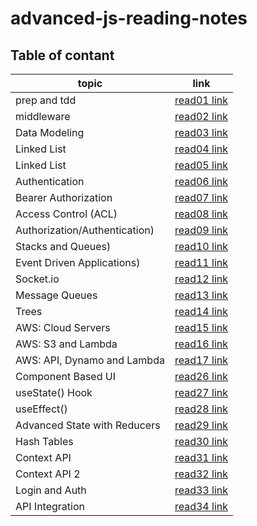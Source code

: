 # advanced-js-reading-notes


## Table of contant 

|topic|link|
|-----------|-----------|
|prep and tdd|[read01 link](https://hala277.github.io/advanced-js-reading-notes/01-prep-and-tdd)|
|middleware|[read02 link](https://hala277.github.io/advanced-js-reading-notes/02-middleware)|
|Data Modeling|[read03 link](https://hala277.github.io/advanced-js-reading-notes/03-DataModeling)|
|Linked List|[read04 link](https://hala277.github.io/advanced-js-reading-notes/04-LinkedList)|
|Linked List|[read05 link](https://hala277.github.io/advanced-js-reading-notes/04-LinkedList)|
|Authentication|[read06 link](https://hala277.github.io/advanced-js-reading-notes/06-Authentication)|
|Bearer Authorization|[read07 link](https://hala277.github.io/advanced-js-reading-notes/07-BearerAuthorization)|
|Access Control (ACL)|[read08 link](https://hala277.github.io/advanced-js-reading-notes/08-ACL)|
|Authorization/Authentication)|[read09 link](https://hala277.github.io/advanced-js-reading-notes/09-Authorization-Authentication)|
|Stacks and Queues)|[read10 link](https://hala277.github.io/advanced-js-reading-notes/StacksandQueues)|
|Event Driven Applications)|[read11 link](https://hala277.github.io/advanced-js-reading-notes/11-EventDrivenApplications)|
|Socket.io|[read12 link](https://hala277.github.io/advanced-js-reading-notes/12-Socket-io)|
|Message Queues|[read13 link](https://hala277.github.io/advanced-js-reading-notes/13-Message-Queues)|
|Trees|[read14 link](https://hala277.github.io/advanced-js-reading-notes/14-Trees)|
|AWS: Cloud Servers|[read15 link](https://hala277.github.io/advanced-js-reading-notes/15-CloudServers)| 
|AWS: S3 and Lambda|[read16 link](https://hala277.github.io/advanced-js-reading-notes/16-S3andLambda)| 
|AWS: API, Dynamo and Lambda|[read17 link](https://hala277.github.io/advanced-js-reading-notes/17-APIDynamoAndLambda)| 
|Component Based UI|[read26 link](https://hala277.github.io/advanced-js-reading-notes/18-ComponentBasedUI)| 
|useState() Hook|[read27 link](https://hala277.github.io/advanced-js-reading-notes/27-useState-Hook)| 
|useEffect()|[read28 link](https://hala277.github.io/advanced-js-reading-notes/28-useEffect)| 
|Advanced State with Reducers|[read29 link](https://hala277.github.io/advanced-js-reading-notes/29-AdvancedStatewithReducers)| 
|Hash Tables|[read30 link](https://hala277.github.io/advanced-js-reading-notes/30-HashTables)| 
|Context API|[read31 link](https://hala277.github.io/advanced-js-reading-notes/31-ContextAPI)| 
|Context API 2|[read32 link](https://hala277.github.io/advanced-js-reading-notes/32-ContextAPI2)| 
|Login  and Auth |[read33 link](https://hala277.github.io/advanced-js-reading-notes/33-loginAndAuth)| 
|API Integration |[read34 link](https://hala277.github.io/advanced-js-reading-notes/34-APIIntegration)| 

